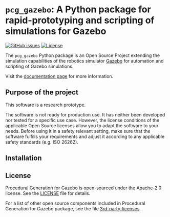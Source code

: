 # `pcg_gazebo`: A Python package for rapid-prototyping and scripting of simulations for Gazebo

[![GitHub issues](https://img.shields.io/github/issues/boschresearch/pcg_gazebo_pkgs.svg)](https://github.com/boschresearch/pcg_gazebo/issues)
[![License](https://img.shields.io/badge/license-Apache%202-blue.svg)](https://github.com/boschresearch/pcg_gazebo/blob/master/LICENSE)

The `pcg_gazebo` Python package is an Open Source
Project extending the simulation capabilities of the robotics simulator [Gazebo](http://gazebosim.org/)
for automation and scripting of Gazebo simulations.

Visit the [documentation page](https://boschresearch.github.io/pcg_gazebo_pkgs/) for more information.

## Purpose of the project

This software is a research prototype.

The software is not ready for production use. It has neither been developed nor
tested for a specific use case. However, the license conditions of the
applicable Open Source licenses allow you to adapt the software to your needs.
Before using it in a safety relevant setting, make sure that the software
fulfills your requirements and adjust it according to any applicable safety
standards (e.g. ISO 26262).

## Installation

## License

Procedural Generation for Gazebo is open-sourced under the Apache-2.0 license. See the [LICENSE](https://github.com/boschresearch/pcg_gazebo/blob/master/LICENSE) file for details.

For a list of other open source components included in Procedural Generation for Gazebo package, see the file [3rd-party-licenses](https://github.com/boschresearch/pcg_gazebo/blob/master/3rd-party-licenses.md).
